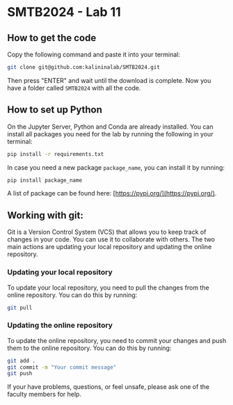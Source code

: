 # SMTB2024 - Lab 11

## How to get the code

Copy the following command and paste it into your terminal:

````bash
git clone git@github.com:kalininalab/SMTB2024.git
````

Then press "ENTER" and wait until the download is complete. Now you have a folder called `SMTB2024` with all the code.

## How to set up Python

On the Jupyter Server, Python and Conda are already installed. You can install all packages you need for the lab by
running the following in your terminal:

````bash
pip install -r requirements.txt
````

In case you need a new package `package_name`, you can install it by running:

````bash
pip install package_name
````
A list of package can be found here: [https://pypi.org/](https://pypi.org/).

## Working with git:

Git is a Version Control System (VCS) that allows you to keep track of changes in your code. You can use it to
collaborate with others. The two main actions are updating your local repository and updating the online repository.

### Updating your local repository

To update your local repository, you need to pull the changes from the online repository. You can do this by running:

````bash
git pull
````

### Updating the online repository

To update the online repository, you need to commit your changes and push them to the online repository. You can do
this by running:

````bash
git add .
git commit -m "Your commit message"
git push
````

If your have problems, questions, or feel unsafe, please ask one of the faculty members for help.
